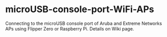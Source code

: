 # microUSB-console-port-WiFi-APs
Connecting to the microUSB console port of Aruba and Extreme Networks APs using Flipper Zero or Raspberry Pi.
Details on Wiki page.

